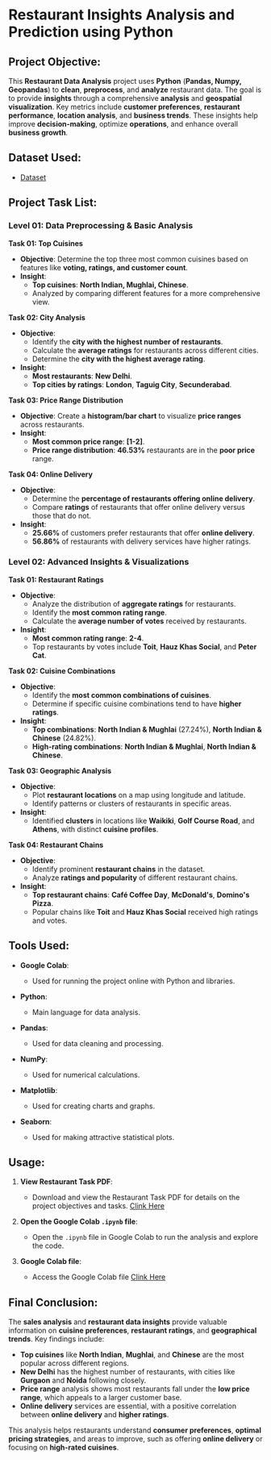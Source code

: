# Restaurant Insights Analysis and Prediction using Python

## Project Objective:
This **Restaurant Data Analysis** project uses **Python** (**Pandas, Numpy, Geopandas**) to **clean**, **preprocess**, and **analyze** restaurant data. The goal is to provide **insights** through a comprehensive **analysis** and **geospatial visualization**. Key metrics include **customer preferences**, **restaurant performance**, **location analysis**, and **business trends**. These insights help improve **decision-making**, optimize **operations**, and enhance overall **business growth**.

## Dataset Used:
- <a href="https://github.com/sayaniketsaini24/Cognifyz-Technologies-Data-Analysis-Internship/blob/main/Cognifyz%20Technologies%20Restaurant%20Dataset.csv">Dataset</a>

## **Project Task List:**

### **Level 01: Data Preprocessing & Basic Analysis**

**Task 01: Top Cuisines**  
- **Objective**: Determine the top three most common cuisines based on features like **voting, ratings, and customer count**.  
- **Insight**: 
  - **Top cuisines**: **North Indian, Mughlai, Chinese**.
  - Analyzed by comparing different features for a more comprehensive view.

**Task 02: City Analysis**  
- **Objective**:  
  - Identify the **city with the highest number of restaurants**.  
  - Calculate the **average ratings** for restaurants across different cities.  
  - Determine the **city with the highest average rating**.  
- **Insight**:
  - **Most restaurants**: **New Delhi**.
  - **Top cities by ratings**: **London**, **Taguig City**, **Secunderabad**.

**Task 03: Price Range Distribution**  
- **Objective**: Create a **histogram/bar chart** to visualize **price ranges** across restaurants.  
- **Insight**:  
  - **Most common price range**: **[1-2]**.  
  - **Price range distribution**: **46.53%** restaurants are in the **poor price** range.

**Task 04: Online Delivery**  
- **Objective**:  
  - Determine the **percentage of restaurants offering online delivery**.  
  - Compare **ratings** of restaurants that offer online delivery versus those that do not.  
- **Insight**:  
  - **25.66%** of customers prefer restaurants that offer **online delivery**.  
  - **56.86%** of restaurants with delivery services have higher ratings.

### **Level 02: Advanced Insights & Visualizations**

**Task 01: Restaurant Ratings**  
- **Objective**:  
  - Analyze the distribution of **aggregate ratings** for restaurants.  
  - Identify the **most common rating range**.  
  - Calculate the **average number of votes** received by restaurants.  
- **Insight**:  
  - **Most common rating range**: **2-4**.  
  - Top restaurants by votes include **Toit**, **Hauz Khas Social**, and **Peter Cat**.

**Task 02: Cuisine Combinations**  
- **Objective**:  
  - Identify the **most common combinations of cuisines**.  
  - Determine if specific cuisine combinations tend to have **higher ratings**.  
- **Insight**:  
  - **Top combinations**: **North Indian & Mughlai** (27.24%), **North Indian & Chinese** (24.82%).  
  - **High-rating combinations**: **North Indian & Mughlai**, **North Indian & Chinese**.

**Task 03: Geographic Analysis**  
- **Objective**:  
  - Plot **restaurant locations** on a map using longitude and latitude.  
  - Identify patterns or clusters of restaurants in specific areas.  
- **Insight**:  
  - Identified **clusters** in locations like **Waikiki**, **Golf Course Road**, and **Athens**, with distinct **cuisine profiles**.

**Task 04: Restaurant Chains**  
- **Objective**:  
  - Identify prominent **restaurant chains** in the dataset.  
  - Analyze **ratings and popularity** of different restaurant chains.  
- **Insight**:  
  - **Top restaurant chains**: **Café Coffee Day**, **McDonald's**, **Domino's Pizza**.  
  - Popular chains like **Toit** and **Hauz Khas Social** received high ratings and votes.

## **Tools Used:**

- **Google Colab**:  
  - Used for running the project online with Python and libraries.

- **Python**:  
  - Main language for data analysis.

- **Pandas**:  
  - Used for data cleaning and processing.

- **NumPy**:  
  - Used for numerical calculations.

- **Matplotlib**:  
  - Used for creating charts and graphs.

- **Seaborn**:  
  - Used for making attractive statistical plots.

## **Usage:**

1. **View Restaurant Task PDF**:  
   - Download and view the Restaurant Task PDF for details on the project objectives and tasks. <a href="https://github.com/sayaniketsaini24/Cognifyz-Technologies-Data-Analysis-Internship/blob/main/Cognifyz%20Technologies%20Data%20Analysis%20Internship%20Task.pdf">Clink Here</a>

2. **Open the Google Colab `.ipynb` file**:  
   - Open the `.ipynb` file in Google Colab to run the analysis and explore the code.

3. **Google Colab file**:  
   - Access the Google Colab file <a href="https://github.com/sayaniketsaini24/Cognifyz-Technologies-Data-Analysis-Internship/blob/main/Cognifyz_Technologies_Data_Analysis_Internship.ipynb">Clink Here</a>

## **Final Conclusion:**

The **sales analysis** and **restaurant data insights** provide valuable information on **cuisine preferences**, **restaurant ratings**, and **geographical trends**. Key findings include:

- **Top cuisines** like **North Indian**, **Mughlai**, and **Chinese** are the most popular across different regions.
- **New Delhi** has the highest number of restaurants, with cities like **Gurgaon** and **Noida** following closely.
- **Price range** analysis shows most restaurants fall under the **low price range**, which appeals to a larger customer base.
- **Online delivery** services are essential, with a positive correlation between **online delivery** and **higher ratings**.

This analysis helps restaurants understand **consumer preferences**, **optimal pricing strategies**, and areas to improve, such as offering **online delivery** or focusing on **high-rated cuisines**.
